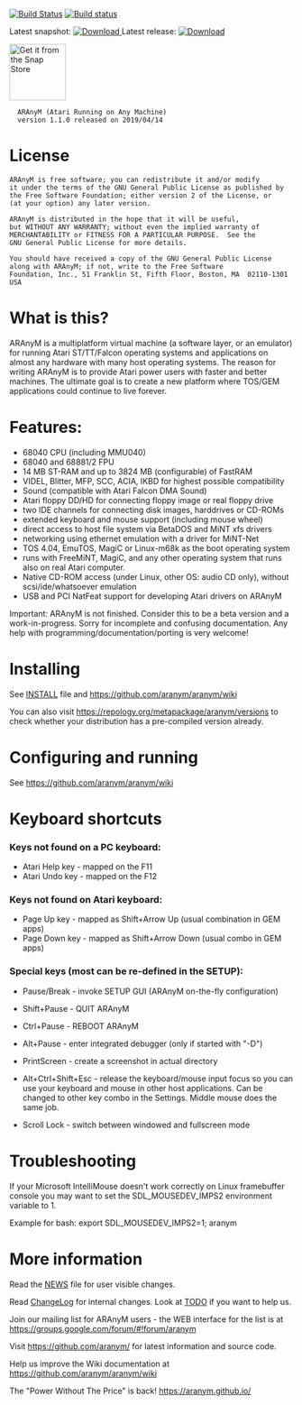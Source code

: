 [![Build Status](https://travis-ci.org/aranym/aranym.svg?branch=master)](https://travis-ci.org/aranym/aranym)
[![Build status](https://ci.appveyor.com/api/projects/status/buvngw1mdtdo28ri/branch/master?svg=true)](https://ci.appveyor.com/project/th-otto/aranym/branch/master)

Latest snapshot: [![Download](https://api.bintray.com/packages/aranym/aranym-files/snapshots/images/download.svg) ](https://bintray.com/aranym/aranym-files/snapshots/_latestVersion#files)
Latest release: [![Download](https://api.bintray.com/packages/aranym/aranym-files/releases/images/download.svg) ](https://bintray.com/aranym/aranym-files/releases/_latestVersion#files)

<img alt="Get it from the Snap Store" href="https://snapcraft.io/aranym" src="https://snapcraft.io/static/images/badges/en/snap-store-black.svg" width="100">

      ARAnyM (Atari Running on Any Machine)
      version 1.1.0 released on 2019/04/14


# License

    ARAnyM is free software; you can redistribute it and/or modify
    it under the terms of the GNU General Public License as published by
    the Free Software Foundation; either version 2 of the License, or
    (at your option) any later version.

    ARAnyM is distributed in the hope that it will be useful,
    but WITHOUT ANY WARRANTY; without even the implied warranty of
    MERCHANTABILITY or FITNESS FOR A PARTICULAR PURPOSE.  See the
    GNU General Public License for more details.

    You should have received a copy of the GNU General Public License
    along with ARAnyM; if not, write to the Free Software
    Foundation, Inc., 51 Franklin St, Fifth Floor, Boston, MA  02110-1301  USA



# What is this?

ARAnyM is a multiplatform virtual machine (a software layer, or an emulator)
for running Atari ST/TT/Falcon operating systems and applications on almost
any hardware with many host operating systems.
The reason for writing ARAnyM is to provide Atari power users with
faster and better machines. The ultimate goal is to create a new platform
where TOS/GEM applications could continue to live forever.

# Features:

   - 68040 CPU (including MMU040)
   - 68040 and 68881/2 FPU
   - 14 MB ST-RAM and up to 3824 MB (configurable) of FastRAM
   - VIDEL, Blitter, MFP, SCC, ACIA, IKBD for highest possible compatibility
   - Sound (compatible with Atari Falcon DMA Sound)
   - Atari floppy DD/HD for connecting floppy image or real floppy drive
   - two IDE channels for connecting disk images, harddrives or CD-ROMs
   - extended keyboard and mouse support (including mouse wheel)
   - direct access to host file system via BetaDOS and MiNT xfs drivers
   - networking using ethernet emulation with a driver for MiNT-Net
   - TOS 4.04, EmuTOS, MagiC or Linux-m68k as the boot operating system
   - runs with FreeMiNT, MagiC, and any other operating system that runs
     also on real Atari computer.
   - Native CD-ROM access (under Linux, other OS: audio CD only), without
     scsi/ide/whatsoever emulation
   - USB and PCI NatFeat support for developing Atari drivers on ARAnyM

Important: ARAnyM is not finished. Consider this to be a beta version
and a work-in-progress. Sorry for incomplete and confusing documentation.
Any help with programming/documentation/porting is very welcome!


# Installing

See [INSTALL](INSTALL) file and https://github.com/aranym/aranym/wiki

You can also visit https://repology.org/metapackage/aranym/versions to check
whether your distribution has a pre-compiled version already.


# Configuring and running

See https://github.com/aranym/aranym/wiki


# Keyboard shortcuts

### Keys not found on a PC keyboard:

- Atari Help key - mapped on the F11
- Atari Undo key - mapped on the F12

### Keys not found on Atari keyboard:

- Page Up key    - mapped as Shift+Arrow Up (usual combination in GEM apps)
- Page Down key  - mapped as Shift+Arrow Down (usual combo in GEM apps)

### Special keys (most can be re-defined in the SETUP):

- Pause/Break    - invoke SETUP GUI (ARAnyM on-the-fly configuration)
- Shift+Pause    - QUIT ARAnyM
- Ctrl+Pause     - REBOOT ARAnyM
- Alt+Pause      - enter integrated debugger (only if started with "-D")

- PrintScreen    - create a screenshot in actual directory

- Alt+Ctrl+Shift+Esc - release the keyboard/mouse input focus so you can use
                 your keyboard and mouse in other host applications.
                 Can be changed to other key combo in the Settings.
                 Middle mouse does the same job.

- Scroll Lock    - switch between windowed and fullscreen mode


# Troubleshooting

If your Microsoft IntelliMouse doesn't work correctly on Linux framebuffer
console you may want to set the SDL_MOUSEDEV_IMPS2 environment variable to 1.

Example for bash: export SDL_MOUSEDEV_IMPS2=1; aranym


# More information

Read the [NEWS](NEWS) file for user visible changes.

Read [ChangeLog](ChangeLog) for internal changes.
Look at [TODO](TODO) if you want to help us.

Join our mailing list for ARAnyM users - the WEB interface for the list
is at https://groups.google.com/forum/#!forum/aranym

Visit https://github.com/aranym/ for latest information and source code.

Help us improve the Wiki documentation at https://github.com/aranym/aranym/wiki

The "Power Without The Price" is back!    https://aranym.github.io/
